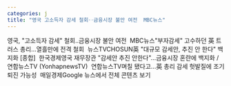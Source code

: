 ```yaml
---
categories: j
title: "영국 고소득자 감세 철회‥금융시장 불안 여전  MBC뉴스"
---
```

영국, "고소득자 감세" 철회‥금융시장 불안 여전&nbsp;&nbsp;MBC뉴스"부자감세" 고수하던 英 트러스 총리…열흘만에 전격 철회&nbsp;&nbsp;뉴스TVCHOSUN英 "대규모 감세안, 추진 안 한다" 백지화 [종합]&nbsp;&nbsp;한국경제영국 재무장관 "감세안 추진 안한다"…금융시장 혼란에 백지화 / 연합뉴스TV (YonhapnewsTV)&nbsp;&nbsp;연합뉴스TV며칠 됐다고…英 총리 감세 헛발질에 조기퇴진 가능성&nbsp;&nbsp;매일경제Google 뉴스에서 전체 콘텐츠 보기